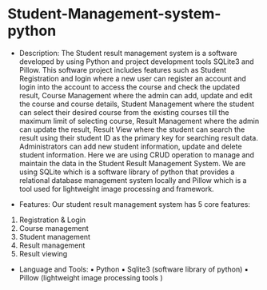 # Student-Management-system-python

- Description:
The Student result management system is a software developed by using Python and project
development tools SQLite3 and Pillow.
This software project includes features such as Student Registration and login where a new user
can register an account and login into the account to access the course and check the updated result,
Course Management where the admin can add, update and edit the course and course details,
Student Management where the student can select their desired course from the existing courses
till the maximum limit of selecting course, Result Management where the admin can update the
result, Result View where the student can search the result using their student ID as the primary
key for searching result data. Administrators can add new student information, update and delete
student information.
Here we are using CRUD operation to manage and maintain the data in the Student Result
Management System. We are using SQLite which is a software library of python that provides a
relational database management system locally and Pillow which is a tool used for lightweight
image processing and framework.

- Features:
Our student result management system has 5 core features:
1. Registration & Login
2. Course management
3. Student management
4. Result management
5. Result viewing

- Language and Tools:
▪ Python
▪ Sqlite3 (software library of python)
▪ Pillow (lightweight image processing tools )
